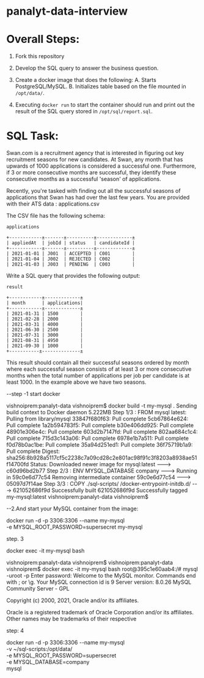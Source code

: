 # panalyt-data-interview

# Overall Steps:

1. Fork this repository
2. Develop the SQL query to answer the business question.
3. Create a docker image that does the following:
   A. Starts PostgreSQL/MySQL.
   B. Initializes table based on the file mounted in `/opt/data/`.
   
4. Executing `docker run` to start the container should run and print out the result of the SQL query stored in `/opt/sql/report.sql`.



# SQL Task:

Swan.com is a recruitment agency that is interested in figuring out key recruitment seasons for new candidates. At Swan, any month that has upwards of 1000 applications is considered a successful one. Furthermore, if 3 or more consecutive months are successful, they identify these consecutive months as a successful 'season' of applications. 

Recently, you're tasked with finding out all the successful seasons of applications that Swan has had over the last few years. You are provided with their ATS data : applications.csv

The CSV file has the following schema:



```
applications

+------------±-------±----------±-------------±
| appliedAt  | jobId | status   | candidateId |
+------------±-------±----------±-------------±
| 2021-01-01 | J001  | ACCEPTED | C001        |
| 2021-01-04 | J002  | REJECTED | C002        |
| 2021-01-03 | J003  | PENDING  | C003        |
```

Write a SQL query that provides the following output:


```
result

+------------±-------------±
| month      | applications|
+------------±-------------±
| 2021-01-31 | 1500        |
| 2021-02-28 | 2000        |
| 2021-03-31 | 4000        |
| 2021-06-30 | 2500        |
| 2021-07-31 | 3000        |
| 2021-08-31 | 4950        | 
| 2021-09-30 | 1000        |
+-----------±--------------±
```
This result should contain all their successful seasons ordered by month where each successful season consists of at least 3 or more consecutive months when the total number of applications per job per candidate is at least 1000. In the example above we have two seasons.



--step -1 start docker


vishnoiprem:panalyt-data vishnoiprem$ docker build -t my-mysql .
Sending build context to Docker daemon  5.222MB
Step 1/3 : FROM mysql
latest: Pulling from library/mysql
33847f680f63: Pull complete 
5cb67864e624: Pull complete 
1a2b594783f5: Pull complete 
b30e406dd925: Pull complete 
48901e306e4c: Pull complete 
603d2b7147fd: Pull complete 
802aa684c1c4: Pull complete 
715d3c143a06: Pull complete 
6978e1b7a511: Pull complete 
f0d78b0ac1be: Pull complete 
35a94d251ed1: Pull complete 
36f75719b1a9: Pull complete 
Digest: sha256:8b928a5117cf5c2238c7a09cd28c2e801ac98f91c3f8203a8938ae51f14700fd
Status: Downloaded newer image for mysql:latest
 ---> c60d96bd2b77
Step 2/3 : ENV MYSQL_DATABASE company
 ---> Running in 59c0e6d77c54
Removing intermediate container 59c0e6d77c54
 ---> 05097d7f14ae
Step 3/3 : COPY ./sql-scripts/ /docker-entrypoint-initdb.d/
 ---> 621052686f9d
Successfully built 621052686f9d
Successfully tagged my-mysql:latest
vishnoiprem:panalyt-data vishnoiprem$ 


--2.And start your MySQL container from the image:

 docker run -d -p 3306:3306 --name my-mysql \
-e MYSQL_ROOT_PASSWORD=supersecret my-mysql



step. 3

docker exec -it my-mysql bash

vishnoiprem:panalyt-data vishnoiprem$ 
vishnoiprem:panalyt-data vishnoiprem$ docker exec -it my-mysql bash
root@395c1e60aab4:/# mysql -uroot -p
Enter password: 
Welcome to the MySQL monitor.  Commands end with ; or \g.
Your MySQL connection id is 9
Server version: 8.0.26 MySQL Community Server - GPL

Copyright (c) 2000, 2021, Oracle and/or its affiliates.

Oracle is a registered trademark of Oracle Corporation and/or its
affiliates. Other names may be trademarks of their respective




step: 4

docker run -d -p 3306:3306 --name my-mysql \
-v ~/sql-scripts:/opt/data/ \
-e MYSQL_ROOT_PASSWORD=supersecret \
-e MYSQL_DATABASE=company \
mysql


